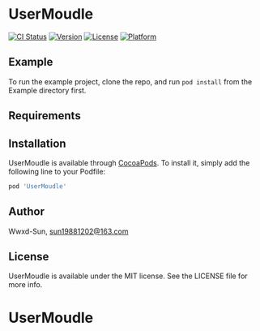 # UserMoudle

[![CI Status](https://img.shields.io/travis/Wwxd-Sun/UserMoudle.svg?style=flat)](https://travis-ci.org/Wwxd-Sun/UserMoudle)
[![Version](https://img.shields.io/cocoapods/v/UserMoudle.svg?style=flat)](https://cocoapods.org/pods/UserMoudle)
[![License](https://img.shields.io/cocoapods/l/UserMoudle.svg?style=flat)](https://cocoapods.org/pods/UserMoudle)
[![Platform](https://img.shields.io/cocoapods/p/UserMoudle.svg?style=flat)](https://cocoapods.org/pods/UserMoudle)

## Example

To run the example project, clone the repo, and run `pod install` from the Example directory first.

## Requirements

## Installation

UserMoudle is available through [CocoaPods](https://cocoapods.org). To install
it, simply add the following line to your Podfile:

```ruby
pod 'UserMoudle'
```

## Author

Wwxd-Sun, sun19881202@163.com

## License

UserMoudle is available under the MIT license. See the LICENSE file for more info.
# UserMoudle
